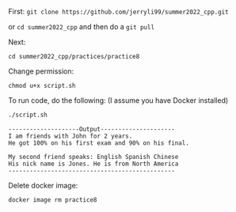 First: ```git clone https://github.com/jerryli99/summer2022_cpp.git```

or ```cd summer2022_cpp``` and then do a ```git pull```

Next:
```
cd summer2022_cpp/practices/practice8
```

Change permission:
```
chmod u+x script.sh
```

To run code, do the following: (I assume you have Docker installed)
```bash
./script.sh
```

```
--------------------Output---------------------
I am friends with John for 2 years.
He got 100% on his first exam and 90% on his final.

My second friend speaks: English Spanish Chinese
His nick name is Jones. He is from North America
-----------------------------------------------
```

Delete docker image:
```
docker image rm practice8
```
